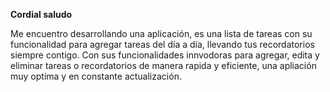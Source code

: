 **Cordial saludo**

Me encuentro desarrollando una aplicación, es una lista de tareas con su funcionalidad para agregar tareas del día a día, llevando tus recordatorios siempre contigo.
Con sus funcionalidades innvodoras para agregar, edita y eliminar tareas o recordatorios de manera rapida y eficiente, una apliación muy optima y en constante actualización.